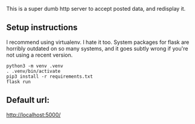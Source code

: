 This is a super dumb http server to accept posted data, and
redisplay it.

## Setup instructions

I recommend using virtualenv. I hate it too. System packages for flask
are horribly outdated on so many systems, and it goes subtly wrong if you're
not using a recent version.

```
python3 -m venv .venv
. .venv/bin/activate
pip3 install -r requirements.txt
flask run
```

## Default url:

[http://localhost:5000/](http://localhost:5000/)
